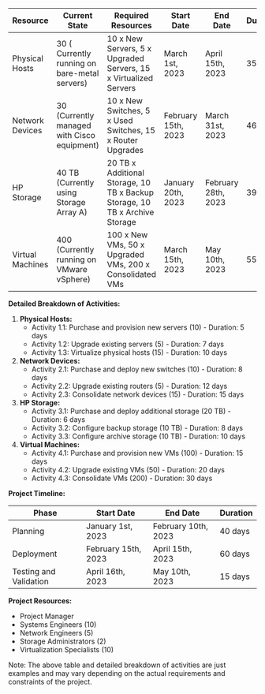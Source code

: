 | **Resource** | **Current State** | **Required Resources** | **Start Date** | **End Date** | **Duration** |
| --- | --- | --- | --- | --- | --- |
| Physical Hosts | 30 ( Currently running on bare-metal servers) | 10 x New Servers, 5 x Upgraded Servers, 15 x Virtualized Servers | March 1st, 2023 | April 15th, 2023 | 35 days |
| Network Devices | 30 (Currently managed with Cisco equipment) | 10 x New Switches, 5 x Used Switches, 15 x Router Upgrades | February 15th, 2023 | March 31st, 2023 | 46 days |
| HP Storage | 40 TB (Currently using Storage Array A) | 20 TB x Additional Storage, 10 TB x Backup Storage, 10 TB x Archive Storage | January 20th, 2023 | February 28th, 2023 | 39 days |
| Virtual Machines | 400 (Currently running on VMware vSphere) | 100 x New VMs, 50 x Upgraded VMs, 200 x Consolidated VMs | March 15th, 2023 | May 10th, 2023 | 55 days |

**Detailed Breakdown of Activities:**

1. **Physical Hosts:**
	* Activity 1.1: Purchase and provision new servers (10) - Duration: 5 days
	* Activity 1.2: Upgrade existing servers (5) - Duration: 7 days
	* Activity 1.3: Virtualize physical hosts (15) - Duration: 10 days
2. **Network Devices:**
	* Activity 2.1: Purchase and deploy new switches (10) - Duration: 8 days
	* Activity 2.2: Upgrade existing routers (5) - Duration: 12 days
	* Activity 2.3: Consolidate network devices (15) - Duration: 15 days
3. **HP Storage:**
	* Activity 3.1: Purchase and deploy additional storage (20 TB) - Duration: 6 days
	* Activity 3.2: Configure backup storage (10 TB) - Duration: 8 days
	* Activity 3.3: Configure archive storage (10 TB) - Duration: 10 days
4. **Virtual Machines:**
	* Activity 4.1: Purchase and provision new VMs (100) - Duration: 15 days
	* Activity 4.2: Upgrade existing VMs (50) - Duration: 20 days
	* Activity 4.3: Consolidate VMs (200) - Duration: 30 days

**Project Timeline:**

| Phase | Start Date | End Date | Duration |
| --- | --- | --- | --- |
| Planning | January 1st, 2023 | February 10th, 2023 | 40 days |
| Deployment | February 15th, 2023 | April 15th, 2023 | 60 days |
| Testing and Validation | April 16th, 2023 | May 10th, 2023 | 15 days |

**Project Resources:**

* Project Manager
* Systems Engineers (10)
* Network Engineers (5)
* Storage Administrators (2)
* Virtualization Specialists (10)

Note: The above table and detailed breakdown of activities are just examples and may vary depending on the actual requirements and constraints of the project.